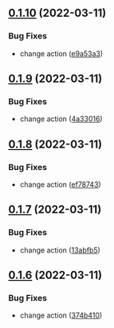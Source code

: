 ## [0.1.10](https://github.com/devind-team/CryptoPro-pycades/compare/v0.1.9...v0.1.10) (2022-03-11)


### Bug Fixes

* change action ([e9a53a3](https://github.com/devind-team/CryptoPro-pycades/commit/e9a53a37a75d1aee97e68b44330ef89287f4f49b))



## [0.1.9](https://github.com/devind-team/CryptoPro-pycades/compare/v0.1.8...v0.1.9) (2022-03-11)


### Bug Fixes

* change action ([4a33016](https://github.com/devind-team/CryptoPro-pycades/commit/4a33016d258ac73c3d568a568fb3a567409a7550))



## [0.1.8](https://github.com/devind-team/CryptoPro-pycades/compare/v0.1.7...v0.1.8) (2022-03-11)


### Bug Fixes

* change action ([ef78743](https://github.com/devind-team/CryptoPro-pycades/commit/ef787431ec1ca1b72e2f9213c5c236fc00a4b425))



## [0.1.7](https://github.com/devind-team/CryptoPro-pycades/compare/v0.1.6...v0.1.7) (2022-03-11)


### Bug Fixes

* change action ([13abfb5](https://github.com/devind-team/CryptoPro-pycades/commit/13abfb58095e57da150b895db8268ad5eb34eba5))



## [0.1.6](https://github.com/devind-team/CryptoPro-pycades/compare/v0.1.5...v0.1.6) (2022-03-11)


### Bug Fixes

* change action ([374b410](https://github.com/devind-team/CryptoPro-pycades/commit/374b410e22b4ea5b66c9fdb8f4c1e7322b68720b))



